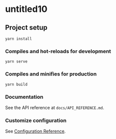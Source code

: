 # untitled10

## Project setup
```
yarn install
```

### Compiles and hot-reloads for development
```
yarn serve
```

### Compiles and minifies for production
```
yarn build
```

### Documentation
See the API reference at `docs/API_REFERENCE.md`.

### Customize configuration
See [Configuration Reference](https://cli.vuejs.org/config/).
